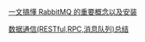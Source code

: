 [一文搞懂 RabbitMQ 的重要概念以及安装](https://github.com/Snailclimb/JavaGuide/blob/master/%E8%AE%A1%E7%AE%97%E6%9C%BA%E7%BD%91%E7%BB%9C%E4%B8%8E%E6%95%B0%E6%8D%AE%E9%80%9A%E4%BF%A1/rabbitmq.md)

[数据通信(RESTful,RPC,消息队列)总结](https://github.com/Snailclimb/JavaGuide#%E6%95%B0%E6%8D%AE%E9%80%9A%E4%BF%A1restfulrpc%E6%B6%88%E6%81%AF%E9%98%9F%E5%88%97%E6%80%BB%E7%BB%93)
